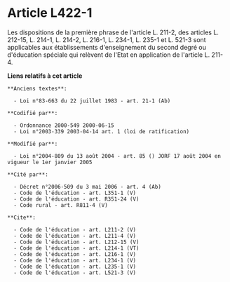 # Article L422-1

Les dispositions de la première phrase de l'article L. 211-2, des articles L. 212-15, L. 214-1, L. 214-2, L. 216-1, L. 234-1,
L. 235-1 et L. 521-3 sont applicables aux établissements d'enseignement du second degré ou d'éducation spéciale qui relèvent
de l'Etat en application de l'article L. 211-4.

**Liens relatifs à cet article**

	**Anciens textes**:

	  - Loi n°83-663 du 22 juillet 1983 - art. 21-1 (Ab)

	**Codifié par**:

	  - Ordonnance 2000-549 2000-06-15
	  - Loi n°2003-339 2003-04-14 art. 1 (loi de ratification)

	**Modifié par**:

	  - Loi n°2004-809 du 13 août 2004 - art. 85 () JORF 17 août 2004 en vigueur le 1er janvier 2005

	**Cité par**:

	  - Décret n°2006-509 du 3 mai 2006 - art. 4 (Ab)
	  - Code de l'éducation - art. L351-1 (V)
	  - Code de l'éducation - art. R351-24 (V)
	  - Code rural - art. R811-4 (V)

	**Cite**:

	  - Code de l'éducation - art. L211-2 (V)
	  - Code de l'éducation - art. L211-4 (V)
	  - Code de l'éducation - art. L212-15 (V)
	  - Code de l'éducation - art. L214-1 (VT)
	  - Code de l'éducation - art. L216-1 (V)
	  - Code de l'éducation - art. L234-1 (V)
	  - Code de l'éducation - art. L235-1 (V)
	  - Code de l'éducation - art. L521-3 (V)
